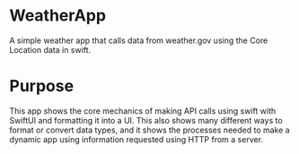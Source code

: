# WeatherApp
A simple weather app that calls data from weather.gov using the Core Location data in swift.
# Purpose
This app shows the core mechanics of making API calls using swift with SwiftUI and formatting it into a UI. This also shows many different ways to format or convert data types, and it shows the processes needed to make a dynamic app using information requested using HTTP from a server. 
